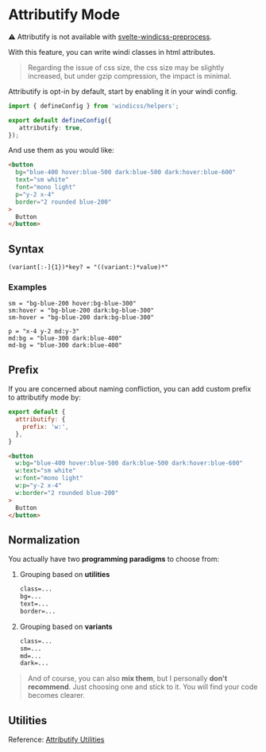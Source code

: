 
# Attributify Mode

:warning: Attributify is not available with [svelte-windicss-preprocess](https://github.com/windicss/svelte-windicss-preprocess).

With this feature, you can write windi classes in html attributes.

> Regarding the issue of css size, the css size may be slightly increased, but under gzip compression, the impact is minimal.

Attributify is opt-in by default, start by enabling it in your windi config.

```ts windi.config.ts
import { defineConfig } from 'windicss/helpers';

export default defineConfig({
   attributify: true,
});
```

And use them as you would like:

```html
<button 
  bg="blue-400 hover:blue-500 dark:blue-500 dark:hover:blue-600"
  text="sm white"
  font="mono light"
  p="y-2 x-4"
  border="2 rounded blue-200"
>
  Button
</button>
```

## Syntax

```
(variant[:-]{1})*key? = "((variant:)*value)*"
```

### Examples

```
sm = "bg-blue-200 hover:bg-blue-300"
sm:hover = "bg-blue-200 dark:bg-blue-300"
sm-hover = "bg-blue-200 dark:bg-blue-300"

p = "x-4 y-2 md:y-3"
md:bg = "blue-300 dark:blue-400"
md-bg = "blue-300 dark:blue-400"
```

## Prefix

If you are concerned about naming confliction, you can add custom prefix to attributify mode by:

```js windi.config.js
export default {
  attributify: {
    prefix: 'w:',
  },
}
```

```html
<button 
  w:bg="blue-400 hover:blue-500 dark:blue-500 dark:hover:blue-600"
  w:text="sm white"
  w:font="mono light"
  w:p="y-2 x-4"
  w:border="2 rounded blue-200"
>
  Button
</button>
```

## Normalization

You actually have two **programming paradigms** to choose from:

1. Grouping based on **utilities**

   ```html
   class=...
   bg=...
   text=...
   border=...
   ```

2. Grouping based on **variants**

   ```html
   class=...
   sm=...
   md=...
   dark=...
   ```

> And of course, you can also **mix them**, but I personally **don't recommend**. Just choosing one and stick to it. You will find your code becomes clearer.

## Utilities

Reference: [Attributify Utilities](/posts/attributify.html#utilities)
